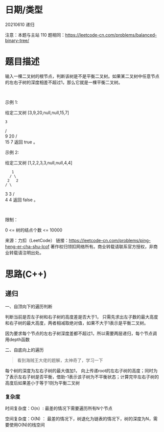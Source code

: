 
<!--
 * @Author: baisichen
 * @Date: 2021-05-10 10:20:04
 * @LastEditTime: 2021-06-08 11:11:14
 * @LastEditors: baisichen
 * @Description: 
-->
# 日期/类型
20210610 递归

注意：本题与主站 110 题相同：https://leetcode-cn.com/problems/balanced-binary-tree/

# 题目描述
输入一棵二叉树的根节点，判断该树是不是平衡二叉树。如果某二叉树中任意节点的左右子树的深度相差不超过1，那么它就是一棵平衡二叉树。

 

示例 1:

给定二叉树 [3,9,20,null,null,15,7]

    3
   / \
  9  20
    /  \
   15   7
返回 true 。

示例 2:

给定二叉树 [1,2,2,3,3,null,null,4,4]

       1
      / \
     2   2
    / \
   3   3
  / \
 4   4
返回 false 。

 

限制：

0 <= 树的结点个数 <= 10000


来源：力扣（LeetCode）
链接：https://leetcode-cn.com/problems/ping-heng-er-cha-shu-lcof
著作权归领扣网络所有。商业转载请联系官方授权，非商业转载请注明出处。
# 思路(C++)

## 递归

一、自顶向下的遍历判断

判断当前是否左子树和右子树的高度差是否大于1， 只需先求出左子数的最大高度和右子树的最大高度，两者相减取绝对值，如果不大于1表示是平衡二叉树。

因为要求每个节点的左右子树深度差都不超过1，所以需要两层递归，每个节点调用depth函数

二、自底向上的遍历

> 看到海贼王大佬的题解，太神奇了，学习一下

每个树的深度为左右子树的最大值加1， 向上传递root的左右子树的高度；同时为了表示左右子树是否平衡，借助-1表示该子树为不平衡状态；计算完毕左右子树的高度后如果差小于等于1则为平衡二叉树





### 复杂度
时间复杂度：O(n）: 最差的情况下需要遍历所有N个节点

空间复杂度：O(N) ： 最差的情况下，树退化为链表的情况下，树的深度为N，需要使用O(N)的栈空间 

